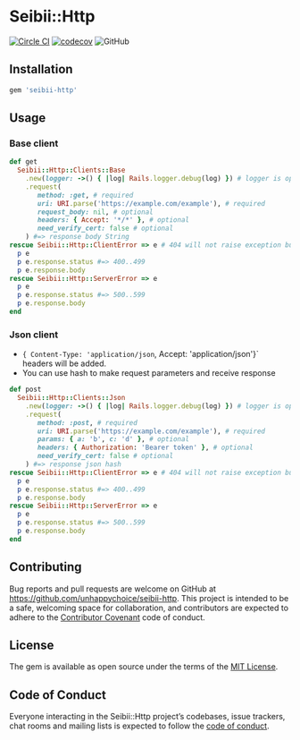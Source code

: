 # Seibii::Http
[![Circle CI](https://circleci.com/gh/seibii/seibii-http.svg?style=shield)](https://circleci.com/gh/seibii/seibii-http)
[![codecov](https://codecov.io/gh/seibii/seibii-http/branch/master/graph/badge.svg)](https://codecov.io/gh/seibii/seibii-http)
![GitHub](https://img.shields.io/github/license/seibii/seibii-http.svg)

## Installation

```ruby
gem 'seibii-http'
```

## Usage

### Base client
```ruby
def get
  Seibii::Http::Clients::Base
    .new(logger: ->() { |log| Rails.logger.debug(log) }) # logger is optional
    .request(
       method: :get, # required
       uri: URI.parse('https://example.com/example'), # required
       request_body: nil, # optional
       headers: { Accept: '*/*' }, # optional
       need_verify_cert: false # optional
    ) #=> response body String
rescue Seibii::Http::ClientError => e # 404 will not raise exception but just return nil response
  p e
  p e.response.status #=> 400..499
  p e.response.body
rescue Seibii::Http::ServerError => e
  p e
  p e.response.status #=> 500..599
  p e.response.body
end
```

### Json client
- `{ Content-Type: 'application/json`, Accept: 'application/json'}` headers will be added.
- You can use hash to make request parameters and receive response

```ruby
def post
  Seibii::Http::Clients::Json
    .new(logger: ->() { |log| Rails.logger.debug(log) }) # logger is optional
    .request(
       method: :post, # required
       uri: URI.parse('https://example.com/example'), # required
       params: { a: 'b', c: 'd' }, # optional
       headers: { Authorization: 'Bearer token' }, # optional
       need_verify_cert: false # optional
    ) #=> response json hash
rescue Seibii::Http::ClientError => e # 404 will not raise exception but just return nil response
  p e
  p e.response.status #=> 400..499 
  p e.response.body
rescue Seibii::Http::ServerError => e
  p e
  p e.response.status #=> 500..599
  p e.response.body
end
```

## Contributing

Bug reports and pull requests are welcome on GitHub at https://github.com/unhappychoice/seibii-http. This project is intended to be a safe, welcoming space for collaboration, and contributors are expected to adhere to the [Contributor Covenant](http://contributor-covenant.org) code of conduct.

## License

The gem is available as open source under the terms of the [MIT License](https://opensource.org/licenses/MIT).

## Code of Conduct

Everyone interacting in the Seibii::Http project’s codebases, issue trackers, chat rooms and mailing lists is expected to follow the [code of conduct](https://github.com/unhappychoice/seibii-http/blob/master/CODE_OF_CONDUCT.md).
